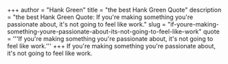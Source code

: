+++
author = "Hank Green"
title = "the best Hank Green Quote"
description = "the best Hank Green Quote: If you're making something you're passionate about, it's not going to feel like work."
slug = "if-youre-making-something-youre-passionate-about-its-not-going-to-feel-like-work"
quote = '''If you're making something you're passionate about, it's not going to feel like work.'''
+++
If you're making something you're passionate about, it's not going to feel like work.

